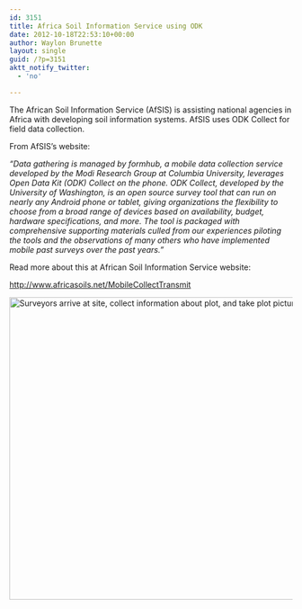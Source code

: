 ```yaml
---
id: 3151
title: Africa Soil Information Service using ODK
date: 2012-10-18T22:53:10+00:00
author: Waylon Brunette
layout: single
guid: /?p=3151
aktt_notify_twitter:
  - 'no'

---
```

The African Soil Information Service (AfSIS) is assisting national agencies in Africa with developing soil information systems. AfSIS uses ODK Collect for field data collection.

From AfSIS’s website:
  
_“Data gathering is managed by formhub, a mobile data collection service developed by the Modi Research Group at Columbia University, leverages Open Data Kit (ODK) Collect on the phone. ODK Collect, developed by the University of Washington, is an open source survey tool that can run on nearly any Android phone or tablet, giving organizations the flexibility to choose from a broad range of devices based on availability, budget, hardware specifications, and more. The tool is packaged with comprehensive supporting materials culled from our experiences piloting the tools and the observations of many others who have implemented mobile past surveys over the past years.﻿”_

Read more about this at African Soil Information Service website:
  
 <http://www.africasoils.net/MobileCollectTransmit>

<img src="http://africasoils.net/files/2014/11/news2_transmitting_data.jpeg" alt="Surveyors arrive at site, collect information about plot, and take plot pictures" width="538" />
